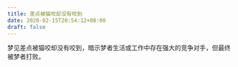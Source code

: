```yaml
---
title: 差点被猫咬却没有咬到
date: 2020-02-15T20:54:12+08:00
draft: false
---
```


梦见差点被猫咬却没有咬到，暗示梦者生活或工作中存在强大的竞争对手，但最终被梦者打败。<br>
